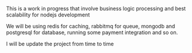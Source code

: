 This is a work in progress that involve business logic processing and best scalability for nodejs development


We will be using redis for caching, rabbitmq for queue, mongodb and postgresql for database, running some payment integration and so on.

I will be update the project from time to time
